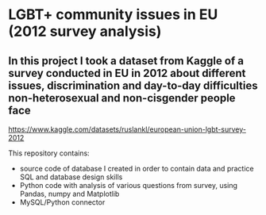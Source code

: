 # LGBT+ community issues in EU (2012 survey analysis)

## In this project I took a dataset from Kaggle of a survey conducted in EU in 2012 about different issues, discrimination and day-to-day difficulties non-heterosexual and non-cisgender people face

https://www.kaggle.com/datasets/ruslankl/european-union-lgbt-survey-2012

This repository contains:

- source code of database I created in order to contain data and practice SQL and database design skills
- Python code with analysis of various questions from survey, using Pandas, numpy and Matplotlib
- MySQL/Python connector
